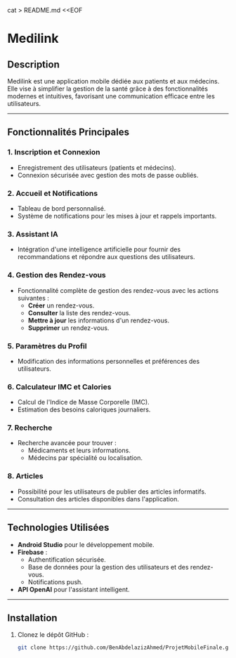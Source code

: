 cat > README.md <<EOF
# Medilink

## Description
Medilink est une application mobile dédiée aux patients et aux médecins. Elle vise à simplifier la gestion de la santé grâce à des fonctionnalités modernes et intuitives, favorisant une communication efficace entre les utilisateurs.

---

## Fonctionnalités Principales

### 1. **Inscription et Connexion**
- Enregistrement des utilisateurs (patients et médecins).
- Connexion sécurisée avec gestion des mots de passe oubliés.

### 2. **Accueil et Notifications**
- Tableau de bord personnalisé.
- Système de notifications pour les mises à jour et rappels importants.

### 3. **Assistant IA**
- Intégration d'une intelligence artificielle pour fournir des recommandations et répondre aux questions des utilisateurs.

### 4. **Gestion des Rendez-vous**
- Fonctionnalité complète de gestion des rendez-vous avec les actions suivantes :
  - **Créer** un rendez-vous.
  - **Consulter** la liste des rendez-vous.
  - **Mettre à jour** les informations d'un rendez-vous.
  - **Supprimer** un rendez-vous.

### 5. **Paramètres du Profil**
- Modification des informations personnelles et préférences des utilisateurs.

### 6. **Calculateur IMC et Calories**
- Calcul de l'Indice de Masse Corporelle (IMC).
- Estimation des besoins caloriques journaliers.

### 7. **Recherche**
- Recherche avancée pour trouver :
  - Médicaments et leurs informations.
  - Médecins par spécialité ou localisation.

### 8. **Articles**
- Possibilité pour les utilisateurs de publier des articles informatifs.
- Consultation des articles disponibles dans l'application.

---

## Technologies Utilisées
- **Android Studio** pour le développement mobile.
- **Firebase** :
  - Authentification sécurisée.
  - Base de données pour la gestion des utilisateurs et des rendez-vous.
  - Notifications push.
- **API OpenAI** pour l'assistant intelligent.

---

## Installation

1. Clonez le dépôt GitHub :
   ```bash
   git clone https://github.com/BenAbdelazizAhmed/ProjetMobileFinale.git
